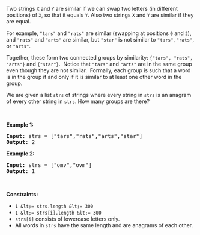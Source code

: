 Two strings `` X ``&nbsp;and `` Y ``&nbsp;are similar if we can swap two letters (in different positions) of `` X ``, so that&nbsp;it equals `` Y ``. Also two strings `` X `` and `` Y `` are similar if they are equal.

For example, `` "tars" ``&nbsp;and `` "rats" ``&nbsp;are similar (swapping at positions `` 0 `` and `` 2 ``), and `` "rats" `` and `` "arts" `` are similar, but `` "star" `` is not similar to `` "tars" ``, `` "rats" ``, or `` "arts" ``.

Together, these form two connected groups by similarity: `` {"tars", "rats", "arts"} `` and `` {"star"} ``.&nbsp; Notice that `` "tars" `` and `` "arts" `` are in the same group even though they are not similar.&nbsp; Formally, each group is such that a word is in the group if and only if it is similar to at least one other word in the group.

We are given a list `` strs `` of strings where every string in `` strs `` is an anagram of every other string in `` strs ``. How many groups are there?

&nbsp;

__Example 1:__

<pre>
<strong>Input:</strong> strs = ["tars","rats","arts","star"]
<strong>Output:</strong> 2
</pre>

__Example 2:__

<pre>
<strong>Input:</strong> strs = ["omv","ovm"]
<strong>Output:</strong> 1
</pre>

&nbsp;

__Constraints:__

*   `` 1 &lt;= strs.length &lt;= 300 ``
*   `` 1 &lt;= strs[i].length &lt;= 300 ``
*   `` strs[i] `` consists of lowercase letters only.
*   All words in `` strs `` have the same length and are anagrams of each other.